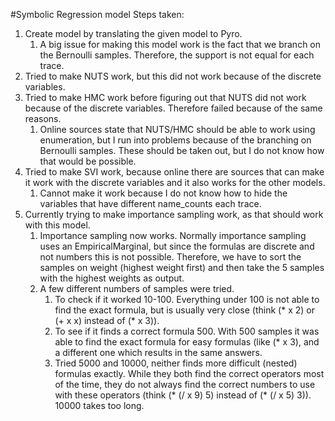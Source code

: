 #Symbolic Regression model
Steps taken:
1. Create model by translating the given model to Pyro.
   1. A big issue for making this model work is the fact that we branch on the Bernoulli samples. Therefore, the support is not equal for each trace.  
2. Tried to make NUTS work, but this did not work because of the discrete variables.
3. Tried to make HMC work before figuring out that NUTS did not work because of the discrete variables. Therefore failed because of the same reasons.
   1. Online sources state that NUTS/HMC should be able to work using enumeration, but I run into problems because of the branching on Bernoulli samples. These should be taken out, but I do not know how that would be possible. 
4. Tried to make SVI work, because online there are sources that can make it work with the discrete variables and it also works for the other models. 
   1. Cannot make it work because I do not know how to hide the variables that have different name_counts each trace.
5. Currently trying to make importance sampling work, as that should work with this model.
   1. Importance sampling now works. Normally importance sampling uses an EmpiricalMarginal, but since the formulas are discrete and not numbers this is not possible. Therefore, we have to sort the samples on weight (highest weight first) and then take the 5 samples with the highest weights as output. 
   2. A few different numbers of samples were tried. 
      1. To check if it worked 10-100. Everything under 100 is not able to find the exact formula, but is usually very close (think (* x 2) or (+ x x) instead of (* x 3)).
      2. To see if it finds a correct formula 500. With 500 samples it was able to find the exact formula for easy formulas (like (* x 3), and a different one which results in the same answers. 
      3. Tried 5000 and 10000, neither finds more difficult (nested) formulas exactly. While they both find the correct operators most of the time, they do not always find the correct numbers to use with these operators (think (* (/ x 9) 5) instead of (* (/ x 5) 3)). 10000 takes too long.
